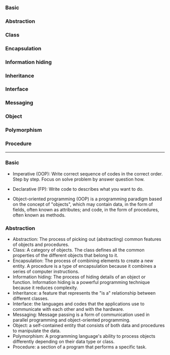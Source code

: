 ### Basic
### Abstraction
### Class
### Encapsulation
### Information hiding
### Inheritance
### Interface
### Messaging
### Object
### Polymorphism
### Procedure

---------------------
### Basic
- Imperative (OOP): Write correct sequence of codes in the correct order. Step by step. Focus on solve problem by answer question how.
- Declarative (FP): Write code to describes what you want to do.

- Object-oriented programming (OOP) is a programming paradigm based on the concept of "objects", which may contain data, in the form of fields, often known as attributes; and code, in the form of procedures, often known as methods.

### Abstraction
- Abstraction: The process of picking out (abstracting) common features of objects and procedures.
- Class: A category of objects. The class defines all the common properties of the different objects that belong to it.
- Encapsulation: The process of combining elements to create a new entity. A procedure is a type of encapsulation because it combines a series of computer instructions.
- Information hiding: The process of hiding details of an object or function. Information hiding is a powerful programming technique because it reduces complexity.
- Inheritance: a feature that represents the "is a" relationship between different classes.
- Interface: the languages and codes that the applications use to communicate with each other and with the hardware.
- Messaging: Message passing is a form of communication used in parallel programming and object-oriented programming.
- Object: a self-contained entity that consists of both data and procedures to manipulate the data.
- Polymorphism: A programming language's ability to process objects differently depending on their data type or class.
- Procedure: a section of a program that performs a specific task.
